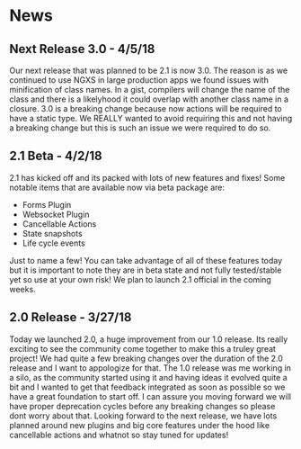 # News

## Next Release 3.0 - 4/5/18
Our next release that was planned to be 2.1 is now 3.0. The reason is as we continued
to use NGXS in large production apps we found issues with minification of class names.
In a gist, compilers will change the name of the class and there is a likelyhood it could
overlap with another class name in a closure. 3.0 is a breaking change because now actions
will be required to have a static type. We REALLY wanted to avoid requiring this and not
having a breaking change but this is such an issue we were required to do so.

## 2.1 Beta - 4/2/18
2.1 has kicked off and its packed with lots of new features and fixes! Some notable items
that are available now via beta package are:

- Forms Plugin
- Websocket Plugin
- Cancellable Actions
- State snapshots
- Life cycle events

Just to name a few! You can take advantage of all of these features today but it is
important to note they are in beta state and not fully tested/stable yet so use at
your own risk! We plan to launch 2.1 official in the coming weeks.

## 2.0 Release - 3/27/18
Today we launched 2.0, a huge improvement from our 1.0 release. Its really exciting
to see the community come together to make this a truley great project! We had
quite a few breaking changes over the duration of the 2.0 release and I want to 
appologize for that. The 1.0 release was me working in a silo, as the community
started using it and having ideas it evolved quite a bit and I wanted to get that
feedback integrated as soon as possible so we have a great foundation to start off.
I can assure you moving forward we will have proper deprecation cycles before any
breaking changes so please dont worry about that. Looking forward to the next release,
we have lots planned around new plugins and big core features under the hood like
cancellable actions and whatnot so stay tuned for updates!
